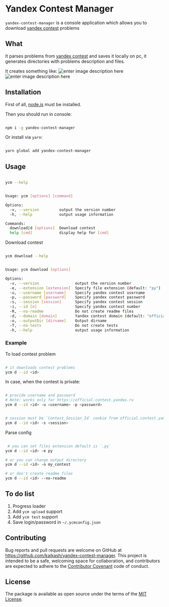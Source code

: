 
# Yandex Contest Manager

`yandex-contest-manager` is a console application which allows you to download [yandex contest](https://official.contest.yandex.ru) problems

## What
It parses problems from [yandex contest](https://official.contest.yandex.ru) and saves it locally on pc, it generates directories with problems description and files.

It creates something like:
![enter image description here](https://pp.userapi.com/c846523/v846523223/172e8d/-NsmXXcLFXs.jpg)
![enter image description here](https://pp.userapi.com/c846523/v846523223/172e9e/qNuhsN_v5XE.jpg)

  

## Installation

  

First of all, [node.js](https://nodejs.org/en/) must be installed.

Then you should run in console:

  

```bash

npm i -g yandex-contest-manager

```
  
Or install via `yarn`:

```bash

yarn global add yandex-contest-manager

```
  

## Usage

  

```bash

ycm --help

```

```bash

Usage: ycm [options] [command]

Options:
  -v, --version         output the version number
  -h, --help            output usage information

Commands:
  download|d [options]  Download contest
  help [cmd]            display help for [cmd]

```


Download contest

```bash

ycm download --help

```

```bash

Usage: ycm download [options]

Options:
  -v, --version                output the version number
  -e, --extension [extension]  Specify file extension (default: "py")
  -u, --username [username]    Specify yandex contest username
  -p, --password [password]    Specify yandex contest password
  -s, --session [session]      Specify yandex contest session
  -i, --id [n]                 Specify yandex contest number
  -R, --no-readme              Do not create readme files
  -d, --domain [domain]        Yandex contest domain (default: "official.contest.yandex.ru")
  -o, --outputDir [dirname]    Output dirname
  -T, --no-tests               Do not create tests
  -h, --help                   output usage information

```
  

### Example

To load contest problem  

```bash

# it downloads contest problems
ycm d --id <id> 

```

In case, when the contest is private:
```bash

# provide username and password
# Note: works only for https://official.contest.yandex.ru
ycm d --id <id> -u <username> -p <password> 


# session must be `Contest_Session_Id` cookie from official.contest.yandex.ru
ycm d --id <id> -s <session> 

```

Parse config
```bash

 # you can set files extension default is `.py`
ycm d --id <id> -e py

# or you can change output directory
ycm d --id <id> -o my_contest

# or don't create readme files
ycm d --id <id> --no-readme

```

## To do list

1. Progress loader
2. Add `ycm upload` support
3. Add `ycm test` support
4. Save login/password in `~/.ycmconfig.json`
  

## Contributing

  

Bug reports and pull requests are welcome on GitHub at https://github.com/kaikash/yandex-contest-manager. This project is intended to be a safe, welcoming space for collaboration, and contributors are expected to adhere to the [Contributor Covenant](http://contributor-covenant.org) code of conduct.

  
  

## License

  

The package is available as open source under the terms of the [MIT License](http://opensource.org/licenses/MIT).
